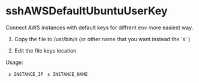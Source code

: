 # sshAWSDefaultUbuntuUserKey

Connect AWS instances with default keys for diffrent env more easiest way. 


1) Copy the file to /usr/bin/s (or other name that you want instead the 's' )

2) Edit the file keys location


Usage:

``` s INSTANCE_IP```
``` s INSTANCE_NAME```
